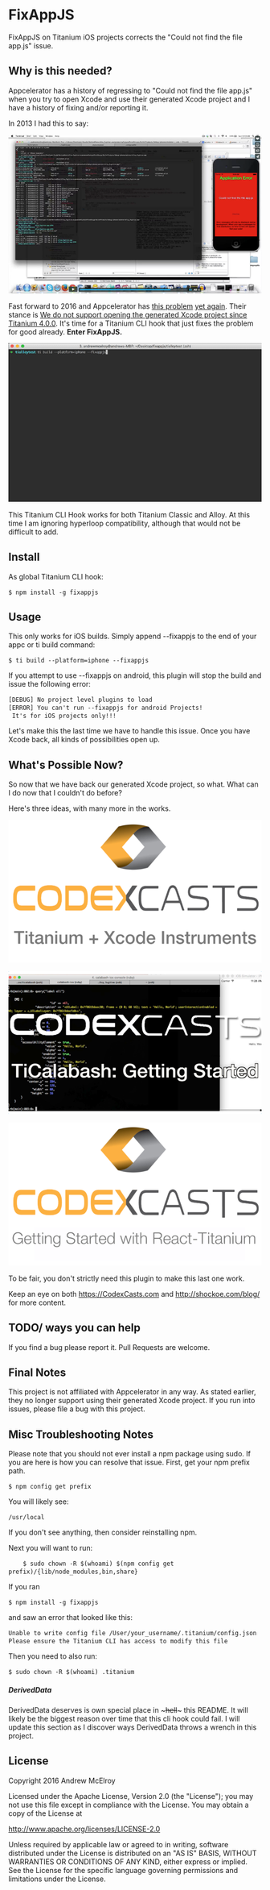 # FixAppJS

FixAppJS on Titanium iOS projects corrects the "Could not find the file app.js" issue.

## Why is this needed?
Appcelerator has a history of regressing to "Could not find the file app.js" when you try to open Xcode and use their generated Xcode project and I have a history of fixing and/or reporting it.

In 2013 I had this to say:

[![app.js not found from 2013](docs/img/appjsbust-2013.png)](https://vimeo.com/75159222
)

Fast forward to 2016 and Appcelerator has [this problem](https://jira.appcelerator.org/browse/AC-623) [yet again](https://jira.appcelerator.org/browse/TIMOB-20253). Their stance is [We do not support opening the generated Xcode project since Titanium 4.0.0](https://jira.appcelerator.org/browse/AC-4549). It's time for a Titanium CLI hook that just fixes the problem for good already. **Enter FixAppJS.**

![fixappjs](docs/img/fixappjs.gif)

This Titanium CLI Hook works for both Titanium Classic and Alloy. At this time I am ignoring hyperloop compatibility, although that would not be difficult to add.


## Install

As global Titanium CLI hook:

    $ npm install -g fixappjs

## Usage

This only works for iOS builds. Simply append --fixappjs to the end of your appc or ti build command:
```
$ ti build --platform=iphone --fixappjs
```

If you attempt to use --fixappjs on android, this plugin will stop the build and issue the following error:

 ```
[DEBUG] No project level plugins to load
[ERROR] You can't run --fixappjs for android Projects!
  It's for iOS projects only!!!
 ```

 Let's make this the last time we have to handle this issue. Once you have Xcode back, all kinds of possibilities open up.

## What's Possible Now?

So now that we have back our generated Xcode project, so what. What can I do now that I couldn't do before?

Here's three ideas, with many more in the works.

 [![Titanium and Instruments](docs/img/titanium-instruments.png)](https://codexcasts.com/episodes/titanium-and-xcode-instruments-6-3
 )

 [![TiCalabash](docs/img/ticalabash.png)](https://codexcasts.com/episodes/ticalabash-getting-started
 )

 [![Titanium React](docs/img/react-titanium.png)](https://codexcasts.com/episodes/getting-started-with-react-titanium
 )

To be fair, you don't strictly need this plugin to make this last one work.

 Keep an eye on both https://CodexCasts.com and http://shockoe.com/blog/ for more content.


## TODO/ ways you can help

If you find a bug please report it.
Pull Requests are welcome.

## Final Notes

This project is not affiliated with Appcelerator in any way. As stated earlier, they no longer support using their generated Xcode project. If you run into issues, please file a bug with this project.

## Misc Troubleshooting Notes

Please note that you should not ever install a npm package using sudo.
If you are here is how you can resolve that issue.
First, get your npm prefix path.

    $ npm config get prefix
You will likely see:
 ```
 /usr/local
 ```
If you don't see anything, then consider reinstalling npm.

Next you will want to run:
```
    $ sudo chown -R $(whoami) $(npm config get prefix)/{lib/node_modules,bin,share}
```

If you ran
```
$ npm install -g fixappjs
```
and saw an error that looked like this:

```
Unable to write config file /User/your_username/.titanium/config.json
Please ensure the Titanium CLI has access to modify this file
```
Then you need to also run:
```
$ sudo chown -R $(whoami) .titanium
```

##### DerivedData

DerivedData deserves is own special place in ~~~hell~~~ this README. It will likely be the biggest reason over time that this cli hook could fail. I will update this section as I discover ways DerivedData throws a wrench in this project.


## License

Copyright 2016 Andrew McElroy

Licensed under the Apache License, Version 2.0 (the "License");
you may not use this file except in compliance with the License.
You may obtain a copy of the License at

   http://www.apache.org/licenses/LICENSE-2.0

Unless required by applicable law or agreed to in writing, software
distributed under the License is distributed on an "AS IS" BASIS,
WITHOUT WARRANTIES OR CONDITIONS OF ANY KIND, either express or implied.
See the License for the specific language governing permissions and
limitations under the License.
</pre>
